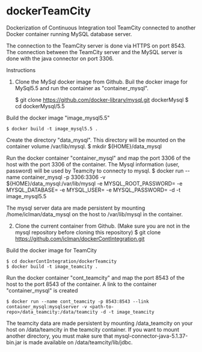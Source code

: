 # dockerTeamCity
Dockerization of Continuous Integration tool TeamCity connected to another Docker container running MySQL database server.

The connection to the TeamCity server is done via HTTPS on port 8543. The connection between the TeamCity server and the MySQL server is done with the java connector on port 3306.

Instructions

1) Clone the MySql docker image from Github. Buil the docker image for MySql5.5 and run the container as "container_mysql".

    $ git clone https://github.com/docker-library/mysql.git dockerMysql
    $ cd dockerMysql/5.5

Build the docker image "image_mysql5.5"

    $ docker build -t image_mysql5.5 .

Create the directory "data_mysql". This directory will be mounted on the container volume /var/lib/mysql.
    $ mkdir ${HOME}/data_mysql


Run the docker container "container_mysql" and map the port 3306 of the host with the port 3306 of the container. The Mysql information (user, password) will be used by Teamcity to connecty to mysql.
    $ docker run --name container_mysql  -p 3306:3306 -v ${HOME}/data_mysql:/var/lib/mysql -e MYSQL_ROOT_PASSWORD=<root password for Mysql> -e MYSQL_DATABASE=<name of DB used by TeamCity> -e MYSQL_USER=<MySQL user used by TeamCity> -e MYSQL_PASSWORD=<password for MYSQL_USER> -d -t image_mysql5.5

The mysql server data are made persistent by mounting /home/iclman/data_mysql on the host to /var/lib/mysql in the container.

2) Clone the current container from Github. 
(Make sure you are not in the mysql repository before cloning this repository)
    $ git clone https://github.com/iclman/dockerContIntegration.git

Build the docker image for TeamCity

    $ cd dockerContIntegration/dockerTeamcity
    $ docker build -t image_teamcity . 


Run the docker container "cont_teamcity" and map the port 8543 of the host to the port 8543 of the container. A link to the container "container_mysql" is created 

    $ docker run --name cont_teamcity -p 8543:8543 --link container_mysql:mysqlserver -v <path-to-repo>/data_teamcity:/data/teamcity -d -t image_teamcity

The teamcity data are made persistent by mounting <path-to-repo>/data_teamcity on your host on /data/teamcity in the teamcity container. If you want to mount another directory, you must make sure that mysql-connector-java-5.1.37-bin.jar is made available on /data/teamcity/lib/jdbc.

